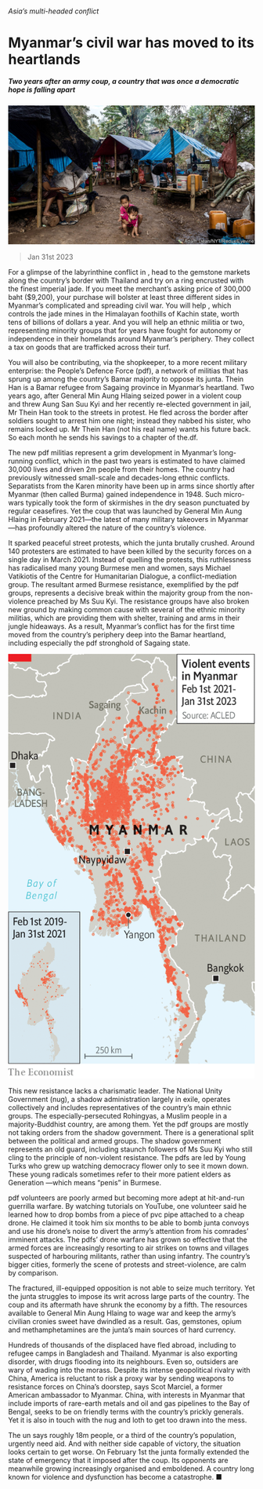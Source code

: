 ###### Asia’s multi-headed conflict

# Myanmar’s civil war has moved to its heartlands 

##### Two years after an army coup, a country that was once a democratic hope is falling apart 

![image](images/20230204_ASP501.jpg) 

> Jan 31st 2023 

For a glimpse of the labyrinthine conflict in , head to the gemstone markets along the country’s border with Thailand and try on a ring encrusted with the finest imperial jade. If you meet the merchant’s asking price of 300,000 baht ($9,200), your purchase will bolster at least three different sides in Myanmar’s complicated and spreading civil war. You will help , which controls the jade mines in the Himalayan foothills of Kachin state, worth tens of billions of dollars a year. And you will help an ethnic militia or two, representing minority groups that for years have fought for autonomy or independence in their homelands around Myanmar’s periphery. They collect a tax on goods that are trafficked across their turf.

You will also be contributing, via the shopkeeper, to a more recent military enterprise: the People’s Defence Force (pdf), a network of militias that has sprung up among the country’s Bamar majority to oppose its junta. Thein Han is a Bamar refugee from Sagaing province in Myanmar’s heartland. Two years ago, after General Min Aung Hlaing seized power in a violent coup and threw Aung San Suu Kyi and her recently re-elected government in jail, Mr Thein Han took to the streets in protest. He fled across the border after soldiers sought to arrest him one night; instead they nabbed his sister, who remains locked up. Mr Thein Han (not his real name) wants his future back. So each month he sends his savings to a chapter of the.df. 

The new pdf militias represent a grim development in Myanmar’s long-running conflict, which in the past two years is estimated to have claimed 30,000 lives and driven 2m people from their homes. The country had previously witnessed small-scale and decades-long ethnic conflicts. Separatists from the Karen minority have been up in arms since shortly after Myanmar (then called Burma) gained independence in 1948. Such micro-wars typically took the form of skirmishes in the dry season punctuated by regular ceasefires. Yet the coup that was launched by General Min Aung Hlaing in February 2021—the latest of many military takeovers in Myanmar—has profoundly altered the nature of the country’s violence.

It sparked peaceful street protests, which the junta brutally crushed. Around 140 protesters are estimated to have been killed by the security forces on a single day in March 2021. Instead of quelling the protests, this ruthlessness has radicalised many young Burmese men and women, says Michael Vatikiotis of the Centre for Humanitarian Dialogue, a conflict-mediation group. The resultant armed Burmese resistance, exemplified by the pdf groups, represents a decisive break within the majority group from the non-violence preached by Ms Suu Kyi. The resistance groups have also broken new ground by making common cause with several of the ethnic minority militias, which are providing them with shelter, training and arms in their jungle hideaways. As a result, Myanmar’s conflict has for the first time moved from the country’s periphery deep into the Bamar heartland, including especially the pdf stronghold of Sagaing state. 

![image](images/20230204_ASM935.png) 


This new resistance lacks a charismatic leader. The National Unity Government (nug), a shadow administration largely in exile, operates collectively and includes representatives of the country’s main ethnic groups. The especially-persecuted Rohingyas, a Muslim people in a majority-Buddhist country, are among them. Yet the pdf groups are mostly not taking orders from the shadow government. There is a generational split between the political and armed groups. The shadow government represents an old guard, including staunch followers of Ms Suu Kyi who still cling to the principle of non-violent resistance. The pdfs are led by Young Turks who grew up watching democracy flower only to see it mown down. These young radicals sometimes refer to their more patient elders as Generation —which means “penis” in Burmese.

pdf volunteers are poorly armed but becoming more adept at hit-and-run guerrilla warfare. By watching tutorials on YouTube, one volunteer said he learned how to drop bombs from a piece of pvc pipe attached to a cheap drone. He claimed it took him six months to be able to bomb junta convoys and use his drone’s noise to divert the army’s attention from his comrades’ imminent attacks. The pdfs’ drone warfare has grown so effective that the armed forces are increasingly resorting to air strikes on towns and villages suspected of harbouring militants, rather than using infantry. The country’s bigger cities, formerly the scene of protests and street-violence, are calm by comparison. 

The fractured, ill-equipped opposition is not able to seize much territory. Yet the junta struggles to impose its writ across large parts of the country. The coup and its aftermath have shrunk the economy by a fifth. The resources available to General Min Aung Hlaing to wage war and keep the army’s civilian cronies sweet have dwindled as a result. Gas, gemstones, opium and methamphetamines are the junta’s main sources of hard currency. 

Hundreds of thousands of the displaced have fled abroad, including to refugee camps in Bangladesh and Thailand. Myanmar is also exporting disorder, with drugs flooding into its neighbours. Even so, outsiders are wary of wading into the morass. Despite its intense geopolitical rivalry with China, America is reluctant to risk a proxy war by sending weapons to resistance forces on China’s doorstep, says Scot Marciel, a former American ambassador to Myanmar. China, with interests in Myanmar that include imports of rare-earth metals and oil and gas pipelines to the Bay of Bengal, seeks to be on friendly terms with the country’s prickly generals. Yet it is also in touch with the nug and loth to get too drawn into the mess. 

The un says roughly 18m people, or a third of the country’s population, urgently need aid. And with neither side capable of victory, the situation looks certain to get worse. On February 1st the junta formally extended the state of emergency that it imposed after the coup. Its opponents are meanwhile growing increasingly organised and emboldened. A country long known for violence and dysfunction has become a catastrophe. ■

